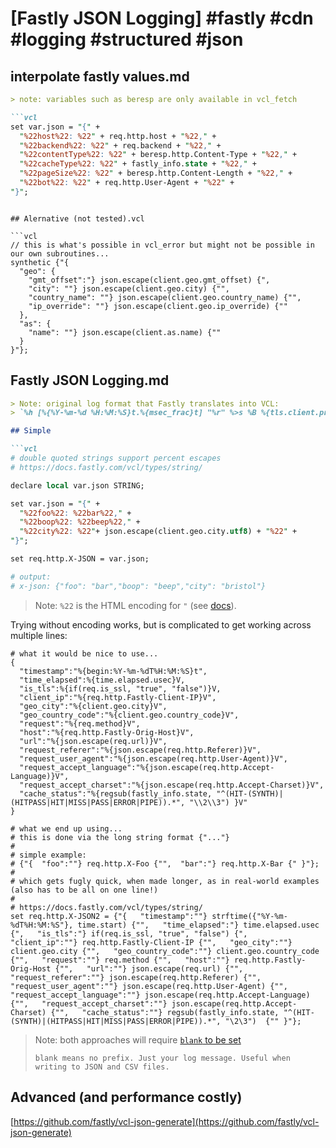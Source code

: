 # [Fastly JSON Logging] #fastly #cdn #logging #structured #json

## interpolate fastly values.md

```markdown
> note: variables such as beresp are only available in vcl_fetch

```vcl
set var.json = "{" + 
  "%22host%22: %22" + req.http.host + "%22," + 
  "%22backend%22: %22" + req.backend + "%22," + 
  "%22contentType%22: %22" + beresp.http.Content-Type + "%22," + 
  "%22cacheType%22: %22" + fastly_info.state + "%22," + 
  "%22pageSize%22: %22" + beresp.http.Content-Length + "%22," + 
  "%22bot%22: %22" + req.http.User-Agent + "%22" + 
"}";
```
```

## Alernative (not tested).vcl

```vcl
// this is what's possible in vcl_error but might not be possible in our own subroutines...
synthetic {"{
  "geo": {
    "gmt_offset":"} json.escape(client.geo.gmt_offset) {",
    "city": ""} json.escape(client.geo.city) {"",
    "country_name": ""} json.escape(client.geo.country_name) {"",
    "ip_override": ""} json.escape(client.geo.ip_override) {""
  },
  "as": {
    "name": ""} json.escape(client.as.name) {""
  }
}"};
```

## Fastly JSON Logging.md

```markdown
> Note: original log format that Fastly translates into VCL:
> `%h [%{%Y-%m-%d %H:%M:%S}t.%{msec_frac}t] "%r" %>s %B %{tls.client.protocol}V %{fastly_info.state}V  ` 

## Simple

```vcl
# double quoted strings support percent escapes
# https://docs.fastly.com/vcl/types/string/

declare local var.json STRING;

set var.json = "{" + 
  "%22foo%22: %22bar%22," + 
  "%22boop%22: %22beep%22," + 
  "%22city%22: %22"+ json.escape(client.geo.city.utf8) + "%22" + 
"}";

set req.http.X-JSON = var.json;

# output:
# x-json: {"foo": "bar","boop": "beep","city": "bristol"}
```

> Note: `%22` is the HTML encoding for `"` (see [docs](https://docs.fastly.com/vcl/functions/json-escape/)).

Trying without encoding works, but is complicated to get working across multiple lines:

```vcl
# what it would be nice to use...
{
  "timestamp":"%{begin:%Y-%m-%dT%H:%M:%S}t",
  "time_elapsed":%{time.elapsed.usec}V,
  "is_tls":%{if(req.is_ssl, "true", "false")}V,
  "client_ip":"%{req.http.Fastly-Client-IP}V",
  "geo_city":"%{client.geo.city}V",
  "geo_country_code":"%{client.geo.country_code}V",
  "request":"%{req.method}V",
  "host":"%{req.http.Fastly-Orig-Host}V",
  "url":"%{json.escape(req.url)}V",
  "request_referer":"%{json.escape(req.http.Referer)}V",
  "request_user_agent":"%{json.escape(req.http.User-Agent)}V",
  "request_accept_language":"%{json.escape(req.http.Accept-Language)}V",
  "request_accept_charset":"%{json.escape(req.http.Accept-Charset)}V",
  "cache_status":"%{regsub(fastly_info.state, "^(HIT-(SYNTH)|(HITPASS|HIT|MISS|PASS|ERROR|PIPE)).*", "\\2\\3") }V"
}

# what we end up using...
# this is done via the long string format {"..."}
#
# simple example:
# {"{  "foo":""} req.http.X-Foo {"",  "bar":"} req.http.X-Bar {" }"};
#
# which gets fugly quick, when made longer, as in real-world examples (also has to be all on one line!)
#
# https://docs.fastly.com/vcl/types/string/
set req.http.X-JSON2 = {"{   "timestamp":""} strftime({"%Y-%m-%dT%H:%M:%S"}, time.start) {"",   "time_elapsed":"} time.elapsed.usec {",   "is_tls":"} if(req.is_ssl, "true", "false") {",   "client_ip":""} req.http.Fastly-Client-IP {"",   "geo_city":""} client.geo.city {"",   "geo_country_code":""} client.geo.country_code {"",   "request":""} req.method {"",   "host":""} req.http.Fastly-Orig-Host {"",   "url":""} json.escape(req.url) {"",   "request_referer":""} json.escape(req.http.Referer) {"",   "request_user_agent":""} json.escape(req.http.User-Agent) {"",   "request_accept_language":""} json.escape(req.http.Accept-Language) {"",   "request_accept_charset":""} json.escape(req.http.Accept-Charset) {"",   "cache_status":""} regsub(fastly_info.state, "^(HIT-(SYNTH)|(HITPASS|HIT|MISS|PASS|ERROR|PIPE)).*", "\2\3")  {"" }"};
```

> Note: both approaches will require [`blank` to be set](https://docs.fastly.com/guides/streaming-logs/changing-log-line-formats#available-message-formats)
>
> ```blank means no prefix. Just your log message. Useful when writing to JSON and CSV files.```

## Advanced (and performance costly)

[https://github.com/fastly/vcl-json-generate](https://github.com/fastly/vcl-json-generate)
```

